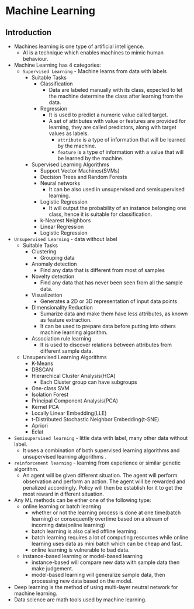 # Machine Learning

## Introduction

- Machines learning is one type of artificial intelligence.
  - AI is a technique which enables machines to mimic human behaviour.
- Machine Learning has 4 categories:
  - `Supervised Learning` - Machine learns from data with labels
    - Suitable Tasks
      - Classification
        - Data are labeled manually with its class, expected to let the machine determine the class after learning from the data.
      - Regression
        - It is used to predict a numeric value called target.
        - A set of attributes with value or features are provided for learning, they are called predictors, along with target values as labels.
          - `attribute` is a type of information that will be learned by the machine.
          - `feature` is a type of information with a value that will be learned by the machine.
    - Supervised Learning Algorithms
      - Support Vector Machines(SVMs)
      - Decision Trees and Random Forests
      - Neural networks
        - It can be also used in unsupervised and semisupervised learning.
      - Logistic Regression
        - It will output the probability of an instance belonging one class, hence it is suitable for classification.
      - k-Nearest Neighbors
      - Linear Regression
      - Logistic Regression
- `Unsupervised Learning` - data without label
  - Suitable Tasks
    - Clustering
      - Grouping data
    - Anomaly detection
      - Find any data that is different from most of samples
    - Novelty detection
      - Find any data that has never been seen from all the sample data.
    - Visualizetion
      - Generates a 2D or 3D representation of input data points
    - Dimensionality Reduction
      - Sumarize data and make them have less attributes, as known as feature extraction.
      - It can be used to prepare data before putting into others machine learning algorithm.
    - Association rule learning
      - It is used to discover relations between attributes from different sample data.
  - Unsupervised Learning Algorithms
    - K-Means
    - DBSCAN
    - Hierarchical Cluster Analysis(HCA)
      - Each Cluster group can have subgroups
    - One-class SVM
    - Isolation Forest
    - Principal Component Analysis(PCA)
    - Kernel PCA
    - Locally Linear Embedding(LLE)
    - t-Distributed Stochastic Neighbor Embedding(t-SNE)
    - Apriori
    - Eclat
- `Semisupervised learning` - little data with label, many other data without label.
  - It uses a combination of both supervised learning algorithms and unsupervised learning algorithms .
- `reinforcement learning` - learning from experience or similar genetic algorithm.
  - An agent will be given different situation. The agent will perform observation and perform an action. The agent will be rewarded and penalized accordingly. Policy will then be establish for it to get the most reward in different situation.
- Any ML methods can be either one of the following type:
  - online learning or batch learning
    - whether or not the learning process is done at one time(batch learning) or consequently overtime based on a stream of incoming data(online learning)
    - batch learning is also called offline learning.
    - batch learning requires a lot of computing resources while online learning uses data as mini batch which can be cheap and fast.
    - online learning is vulnerable to bad data.
  - instance-based learning or model-based learning
    - instance-based will compare new data with sample data then make judgement.
    - model-based learning will generalize sample data, then processing new data based on the model.
- Deep learning is the method of using multi-layer neutral network for machine learning.
- Data science are math tools used by machine learning.
